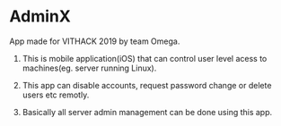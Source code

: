 # AdminX
App made for VITHACK 2019 by team Omega.


1. This is mobile application(iOS) that can control user level acess to machines(eg. server running Linux).

2. This app can disable accounts, request password change or delete users etc remotly.

3. Basically all server admin management can be done using this app.
